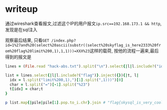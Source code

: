 
# writeup

通过wireshark查看报文,过滤这个IP的用户报文`ip.src==192.168.173.1 && http`, 发现是在sql注入

观察最后结果, 只看`GET /index.php?id=1%27and%20(select%20ascii(substr((select%20skyflag_is_here2333%20from%20flag%20limit%200,1),1,1)))=XXX%23`这样的载荷, 按他的流程一遍来,最后得到的报文是

```ruby
lines = (File.read "hack-abs.txt").split("\n").select{|l|l.include?("id=1%27and%20(select%20ascii(")}.map{|l|l.split("GET ")[1].split(" HTTP/1.1")[0]}

list = lines.select{|l|l.include?("flag")}.inject({}){|t, l|
  idx = l.split("limit%200,1),")[1].split(",1)))")[0]
  char = l.split("=")[-1].split("%23")
  t[idx] = char;t
}

p list.map{|pile|pile[1].pop.to_i.chr}.join # "flag{skysql_is_very_cool!233}~~~$"
```
